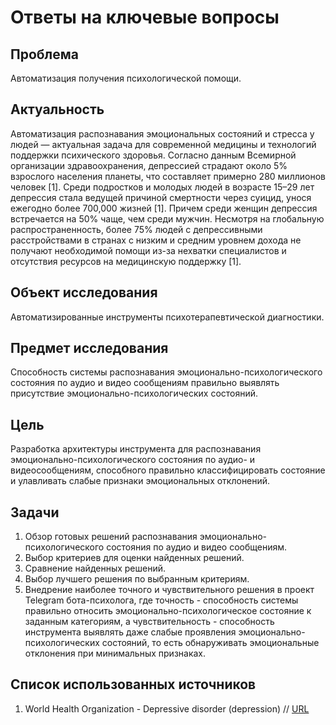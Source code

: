 # Ответы на ключевые вопросы

## Проблема
Автоматизация получения психологической помощи.

## Актуальность
Автоматизация распознавания эмоциональных состояний и стресса у людей — актуальная задача для современной медицины и технологий поддержки психического здоровья. Согласно данным Всемирной организации здравоохранения, депрессией страдают около 5% взрослого населения планеты, что составляет примерно 280 миллионов человек [1]. Среди подростков и молодых людей в возрасте 15–29 лет депрессия стала ведущей причиной смертности через суицид, унося ежегодно более 700,000 жизней [1]. Причем среди женщин депрессия встречается на 50% чаще, чем среди мужчин. Несмотря на глобальную распространенность, более 75% людей с депрессивными расстройствами в странах с низким и средним уровнем дохода не получают необходимой помощи из-за нехватки специалистов и отсутствия ресурсов на медицинскую поддержку [1].

## Объект исследования
Автоматизированные инструменты психотерапевтической диагностики.

## Предмет исследования
Способность системы распознавания эмоционально-психологического состояния по аудио и видео сообщениям правильно выявлять присутствие эмоционально-психологических состояний.

## Цель
Разработка архитектуры инструмента для распознавания эмоционально-психологического состояния по аудио- и видеосообщениям, способного правильно классифицировать состояние и улавливать слабые признаки эмоциональных отклонений.

## Задачи
1. Обзор готовых решений распознавания эмоционально-психологического состояния по аудио и видео сообщениям.
2. Выбор критериев для оценки найденных решений.
3. Сравнение найденных решений.
4. Выбор лучшего решения по выбранным критериям.
5. Внедрение наиболее точного и чувствительного решения в проект Telegram бота-психолога, где точность - способность системы правильно относить эмоционально-психологическое состояние к заданным категориям, а чувствительность - способность инструмента выявлять даже слабые проявления эмоционально-психологических состояний, то есть обнаруживать эмоциональные отклонения при минимальных признаках.

## Список использованных источников
1. World Health Organization - Depressive disorder (depression) // [URL](https://www.who.int/news-room/fact-sheets/detail/depression)
